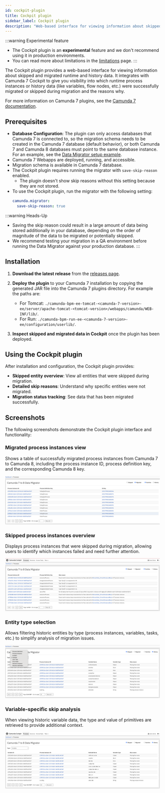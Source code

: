 ```yaml
---
id: cockpit-plugin
title: Cockpit plugin
sidebar_label: Cockpit plugin
description: "Web-based interface for viewing information about skipped entities during the migration process."
---
```


:::warning Experimental feature

- The Cockpit plugin is an **experimental** feature and we don't recommend using it in production environments.
- You can read more about limitations in the [limitations](/guides/migrating-from-camunda-7/data-migrator/limitations.md#cockpit-plugin) page.
  :::

The Cockpit plugin provides a web-based interface for viewing information about skipped and migrated runtime and history data. It integrates with Camunda 7 Cockpit to give you visibility into which runtime process instances or history data (like variables, flow nodes, etc.) were successfully migrated or skipped during migration and the reasons why.

For more information on Camunda 7 plugins, see the [Camunda 7 documentation](https://docs.camunda.org/manual/latest/webapps/cockpit/extend/plugins/).

## Prerequisites

- **Database Configuration**: The plugin can only access databases that Camunda 7 is connected to, so the migration schema needs to be created in the Camunda 7 database (default behavior), or both Camunda 7 and Camunda 8 databases must point to the same database instance. For an example, see the [Data Migrator setup example](config-examples.md#data-migrator).
- Camunda 7 Webapps are deployed, running, and accessible.
- Migration schema is available in Camunda 7 database.
- The Cockpit plugin requires running the migrator with `save-skip-reason` enabled.
  - The plugin doesn't show skip reasons without this setting because they are not stored.
- To use the Cockpit plugin, run the migrator with the following setting:
  ```yaml
  camunda.migrator:
    save-skip-reason: true
  ```

:::warning Heads-Up

- Saving the skip reason could result in a large amount of data being stored additionally in your database, depending on the order of magnitude of the data to be migrated or potentially skipped.
- We recommend testing your migration in a QA environment before running the Data Migrator against your production database.
  :::

## Installation

1. **Download the latest release** from the [releases page](https://github.com/camunda/camunda-7-to-8-data-migrator/releases).

2. **Deploy the plugin** to your Camunda 7 installation by copying the generated JAR file into the Camunda 7 plugins directory. For example the paths are:
   - For Tomcat: `./camunda-bpm-ee-tomcat-<camunda-7-version>-ee/server/apache-tomcat-<tomcat-version>/webapps/camunda/WEB-INF/lib/`.
   - For Run: `./camunda-bpm-run-ee-<camunda-7-version>-ee/configuration/userlib/`.

3. **Inspect skipped and migrated data in Cockpit** once the plugin has been deployed.

## Using the Cockpit plugin

After installation and configuration, the Cockpit plugin provides:

- **Skipped entity overview**: View all entities that were skipped during migration.
- **Detailed skip reasons**: Understand why specific entities were not migrated.
- **Migration status tracking**: See data that has been migrated successfully.

## Screenshots

The following screenshots demonstrate the Cockpit plugin interface and functionality:

### Migrated process instances view

Shows a table of successfully migrated process instances from Camunda 7 to Camunda 8, including the process instance ID, process definition key, and the corresponding Camunda 8 key.

![Runtime Migrated Instances](img/runtime-migrated.png)

### Skipped process instances overview

Displays process instances that were skipped during migration, allowing users to identify which instances failed and need further attention.

![Runtime Skipped Instances](img/runtime-skipped.png)

### Entity type selection

Allows filtering historic entities by type (process instances, variables, tasks, etc.) to simplify analysis of migration issues.

![Skipped Entity Type Selection](img/skipped-select-type.png)

### Variable-specific skip analysis

When viewing historic variable data, the type and value of primitives are retrieved to provide additional context.

![Skipped Variables](img/skipped-variables.png)
